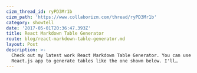 ```yaml
---
cizm_thread_id: ryPD3Mr1b
cizm_path: 'https://www.collaborizm.com/thread/ryPD3Mr1b'
category: showtell
date: '2017-05-01T20:36:47.393Z'
title: React Markdown Table Generator
route: blog/react-markdown-table-generator.md
layout: Post
description: >-
  Check out my latest work React Markdown Table Generator. You can use this
  React.js app to generate tables like the one shown below. I'll…
---
```

 
